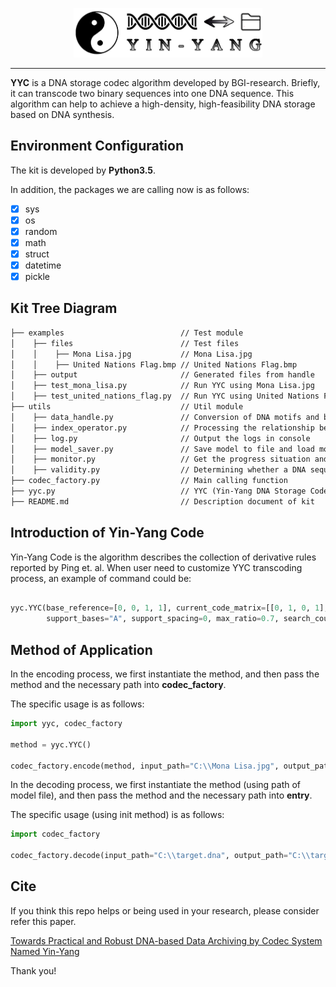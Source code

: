 <p align="center">
<img src="https://github.com/ntpz870817/DNA-storage-YYC/blob/master/logo.png" alt="YYC" title="YYC" width="60%"/>
</p>

---

**YYC** is a DNA storage codec algorithm developed by BGI-research. Briefly, it can transcode two binary sequences into one DNA sequence. This algorithm can help to achieve a high-density, high-feasibility DNA storage based on DNA synthesis.

## Environment Configuration
The kit is developed by **Python3.5**.

In addition, the packages we are calling now is as follows:

- [x] sys
- [x] os
- [x] random
- [x] math
- [x] struct
- [x] datetime
- [x] pickle

## Kit Tree Diagram
```html
├── examples                          // Test module
│    ├── files                        // Test files
│    │    ├── Mona Lisa.jpg           // Mona Lisa.jpg
│    │    ├── United Nations Flag.bmp // United Nations Flag.bmp
│    ├── output                       // Generated files from handle
│    ├── test_mona_lisa.py            // Run YYC using Mona Lisa.jpg
│    ├── test_united_nations_flag.py  // Run YYC using United Nations Flag.bmp
├── utils                             // Util module
│    ├── data_handle.py               // Conversion of DNA motifs and binary document
│    ├── index_operator.py            // Processing the relationship between index and data
│    ├── log.py                       // Output the logs in console
│    ├── model_saver.py               // Save model to file and load model from file
│    ├── monitor.py                   // Get the progress situation and the time left
│    ├── validity.py                  // Determining whether a DNA sequence is easy or not for sequencing and synthesis
├── codec_factory.py                  // Main calling function
├── yyc.py                            // YYC (Yin-Yang DNA Storage Code)
├── README.md                         // Description document of kit
```

## Introduction of Yin-Yang Code
Yin-Yang Code is the algorithm describes the collection of derivative rules reported by Ping et. al.
When user need to customize YYC transcoding process, an example of command could be:

```python

yyc.YYC(base_reference=[0, 0, 1, 1], current_code_matrix=[[0, 1, 0, 1],[0, 1, 0, 1],[0, 1, 0, 1],[0, 1, 0, 1]],
		support_bases="A", support_spacing=0, max_ratio=0.7, search_count=20)
```

## Method of Application
In the encoding process, we first instantiate the method, and then pass the method and the necessary path into **codec_factory**.

The specific usage is as follows:

```python
import yyc, codec_factory

method = yyc.YYC()

codec_factory.encode(method, input_path="C:\\Mona Lisa.jpg", output_path="C:\\target.dna", model_path="C:\\yyc.pkl")
```

In the decoding process, we first instantiate the method (using path of model file), and then pass the method and the necessary path into **entry**.

The specific usage (using init method) is as follows:

```python
import codec_factory

codec_factory.decode(input_path="C:\\target.dna", output_path="C:\\target.jpg", model_path="C:\\yyc.pkl")
```

## Cite

If you think this repo helps or being used in your research, please consider refer this paper.

[Towards Practical and Robust DNA-based Data Archiving by Codec System Named Yin-Yang](https://www.biorxiv.org/content/10.1101/829721v2)

Thank you!